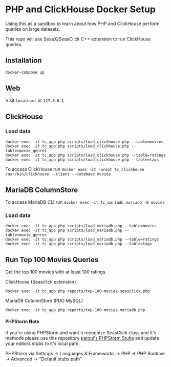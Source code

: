 # PHP and ClickHouse Docker Setup

Using this as a sandbox to learn about how PHP and ClickHouse perform queries on large datasets.

This repo will use SeasX/SeasClick C++ extension to run ClickHouse queries.

## Installation

```bash
docker-compose up
```

## Web

Visit `localhost` or `127.0.0.1`

## ClickHouse

### Load data

```
docker exec -it tc_app php scripts/load_clickhouse.php --table=movies
docker exec -it tc_app php scripts/load_clickhouse.php --table=movie_genres
docker exec -it tc_app php scripts/load_clickhouse.php --table=ratings
docker exec -it tc_app php scripts/load_clickhouse.php --table=tags
```

To access ClickHouse run `docker exec -it -uroot tc_clickhouse /usr/bin/clickhouse --client --database movies`

## MariaDB ColumnStore

To access MariaDB CLI run `docker exec -it tc_mariadb mariadb -D movies`

### Load data

```
docker exec -it tc_app php scripts/load_mariadb.php --table=movies
docker exec -it tc_app php scripts/load_mariadb.php --table=movie_genres
docker exec -it tc_app php scripts/load_mariadb.php --table=ratings
docker exec -it tc_app php scripts/load_mariadb.php --table=tags
```

## Run Top 100 Movies Queries

Get the top 100 movies with at least 100 ratings.

ClickHouse (Seasclick extension)
```
docker exec -it tc_app php reports/top-100-movies-seasclick.php
```


MariaDB ColumnStore (PDO MySQL)
```
docker exec -it tc_app php reports/top-100-movies-mariadb.php
```


#### PHPStorm Note

If you're using PHPStorm and want it recognize SeasClick class and it's methods please use this repository [patoui's PHPStorm Stubs](https://github.com/patoui/phpstorm-stubs/) and update your editors stubs to it's local path

PHPStorm via Settings -> Languages & Frameworks -> PHP -> PHP Runtime -> Advanced -> "Default stubs path"
